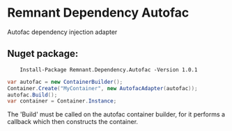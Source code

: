 # Remnant Dependency Autofac
Autofac dependency injection adapter


## Nuget package:

        Install-Package Remnant.Dependency.Autofac -Version 1.0.1
        
```csharp
var autofac = new ContainerBuilder();
Container.Create("MyContainer", new AutofacAdapter(autofac));
autofac.Build();
var container = Container.Instance;
```
The 'Build' must be called on the autofac container builder, for it performs a callback which then constructs the container.
